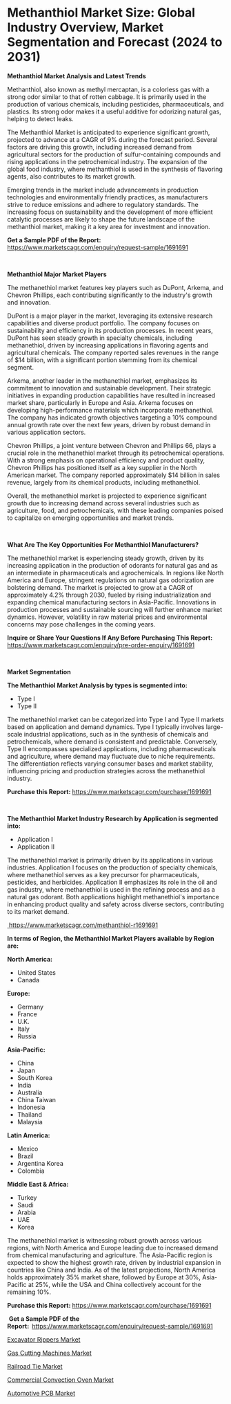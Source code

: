 <p><h1>Methanthiol Market Size: Global Industry Overview, Market Segmentation and Forecast (2024 to 2031)</h1></p><p><strong>Methanthiol Market Analysis and Latest Trends</strong></p>
<p><p>Methanthiol, also known as methyl mercaptan, is a colorless gas with a strong odor similar to that of rotten cabbage. It is primarily used in the production of various chemicals, including pesticides, pharmaceuticals, and plastics. Its strong odor makes it a useful additive for odorizing natural gas, helping to detect leaks.</p><p>The Methanthiol Market is anticipated to experience significant growth, projected to advance at a CAGR of 9% during the forecast period. Several factors are driving this growth, including increased demand from agricultural sectors for the production of sulfur-containing compounds and rising applications in the petrochemical industry. The expansion of the global food industry, where methanthiol is used in the synthesis of flavoring agents, also contributes to its market growth.</p><p>Emerging trends in the market include advancements in production technologies and environmentally friendly practices, as manufacturers strive to reduce emissions and adhere to regulatory standards. The increasing focus on sustainability and the development of more efficient catalytic processes are likely to shape the future landscape of the methanthiol market, making it a key area for investment and innovation.</p></p>
<p><strong>Get a Sample PDF of the Report:&nbsp;</strong> <a href="https://www.marketscagr.com/enquiry/request-sample/1691691?utm_campaign=1557&utm_medium=2&utm_source=Github&utm_content=ia&utm_term=19102024&utm_id=methanthiol">https://www.marketscagr.com/enquiry/request-sample/1691691</a></p>
<p>&nbsp;</p>
<p><strong>Methanthiol Major Market Players</strong></p>
<p><p>The methanethiol market features key players such as DuPont, Arkema, and Chevron Phillips, each contributing significantly to the industry's growth and innovation. </p><p>DuPont is a major player in the market, leveraging its extensive research capabilities and diverse product portfolio. The company focuses on sustainability and efficiency in its production processes. In recent years, DuPont has seen steady growth in specialty chemicals, including methanethiol, driven by increasing applications in flavoring agents and agricultural chemicals. The company reported sales revenues in the range of $14 billion, with a significant portion stemming from its chemical segment.</p><p>Arkema, another leader in the methanethiol market, emphasizes its commitment to innovation and sustainable development. Their strategic initiatives in expanding production capabilities have resulted in increased market share, particularly in Europe and Asia. Arkema focuses on developing high-performance materials which incorporate methanethiol. The company has indicated growth objectives targeting a 10% compound annual growth rate over the next few years, driven by robust demand in various application sectors.</p><p>Chevron Phillips, a joint venture between Chevron and Phillips 66, plays a crucial role in the methanethiol market through its petrochemical operations. With a strong emphasis on operational efficiency and product quality, Chevron Phillips has positioned itself as a key supplier in the North American market. The company reported approximately $14 billion in sales revenue, largely from its chemical products, including methanethiol.</p><p>Overall, the methanethiol market is projected to experience significant growth due to increasing demand across several industries such as agriculture, food, and petrochemicals, with these leading companies poised to capitalize on emerging opportunities and market trends.</p></p>
<p>&nbsp;</p>
<p><strong>What Are The Key Opportunities For Methanthiol Manufacturers?</strong></p>
<p><p>The methanethiol market is experiencing steady growth, driven by its increasing application in the production of odorants for natural gas and as an intermediate in pharmaceuticals and agrochemicals. In regions like North America and Europe, stringent regulations on natural gas odorization are bolstering demand. The market is projected to grow at a CAGR of approximately 4.2% through 2030, fueled by rising industrialization and expanding chemical manufacturing sectors in Asia-Pacific. Innovations in production processes and sustainable sourcing will further enhance market dynamics. However, volatility in raw material prices and environmental concerns may pose challenges in the coming years.</p></p>
<p><strong>Inquire or Share Your Questions If Any Before Purchasing This Report:</strong> <a href="https://www.marketscagr.com/enquiry/pre-order-enquiry/1691691?utm_campaign=1557&utm_medium=2&utm_source=Github&utm_content=ia&utm_term=19102024&utm_id=methanthiol">https://www.marketscagr.com/enquiry/pre-order-enquiry/1691691</a></p>
<p>&nbsp;</p>
<p><strong>Market Segmentation</strong></p>
<p><strong>The Methanthiol Market Analysis by types is segmented into:</strong></p>
<p><ul><li>Type I</li><li>Type II</li></ul></p>
<p><p>The methanethiol market can be categorized into Type I and Type II markets based on application and demand dynamics. Type I typically involves large-scale industrial applications, such as in the synthesis of chemicals and petrochemicals, where demand is consistent and predictable. Conversely, Type II encompasses specialized applications, including pharmaceuticals and agriculture, where demand may fluctuate due to niche requirements. The differentiation reflects varying consumer bases and market stability, influencing pricing and production strategies across the methanethiol industry.</p></p>
<p><strong>Purchase this Report:&nbsp;</strong><a href="https://www.marketscagr.com/purchase/1691691?utm_campaign=1557&utm_medium=2&utm_source=Github&utm_content=ia&utm_term=19102024&utm_id=methanthiol">https://www.marketscagr.com/purchase/1691691</a></p>
<p>&nbsp;</p>
<p><strong>The Methanthiol Market Industry Research by Application is segmented into:</strong></p>
<p><ul><li>Application I</li><li>Application II</li></ul></p>
<p><p>The methanethiol market is primarily driven by its applications in various industries. Application I focuses on the production of specialty chemicals, where methanethiol serves as a key precursor for pharmaceuticals, pesticides, and herbicides. Application II emphasizes its role in the oil and gas industry, where methanethiol is used in the refining process and as a natural gas odorant. Both applications highlight methanethiol's importance in enhancing product quality and safety across diverse sectors, contributing to its market demand.</p></p>
<p><a href="https://www.marketscagr.com/methanthiol-r1691691?utm_campaign=1557&utm_medium=2&utm_source=Github&utm_content=ia&utm_term=19102024&utm_id=methanthiol">&nbsp;https://www.marketscagr.com/methanthiol-r1691691</a></p>
<p><strong>In terms of Region, the Methanthiol Market Players available by Region are:</strong></p>
<p>
    <p> <strong> North America: </strong>
        <ul>
            <li>United States</li>
            <li>Canada</li>
        </ul>
        </p> 
    <p> <strong> Europe: </strong>
        <ul>
            <li>Germany</li>
            <li>France</li>
            <li>U.K.</li>
            <li>Italy</li>
            <li>Russia</li>
        </ul>
        </p> 
    <p> <strong> Asia-Pacific: </strong>
        <ul>
            <li>China</li>
            <li>Japan</li>
            <li>South Korea</li>
            <li>India</li>
            <li>Australia</li>
            <li>China Taiwan</li>
            <li>Indonesia</li>
            <li>Thailand</li>
            <li>Malaysia</li>
        </ul>
        </p> 
    <p> <strong> Latin America: </strong>
        <ul>
            <li>Mexico</li>
            <li>Brazil</li>
            <li>Argentina Korea</li>
            <li>Colombia</li>
        </ul>
        </p> 
    <p> <strong> Middle East & Africa: </strong>
        <ul>
            <li>Turkey</li>
            <li>Saudi</li>
            <li>Arabia</li>
            <li>UAE</li>
            <li>Korea</li>
        </ul>
    </p>
    </p>
<p><p>The methanethiol market is witnessing robust growth across various regions, with North America and Europe leading due to increased demand from chemical manufacturing and agriculture. The Asia-Pacific region is expected to show the highest growth rate, driven by industrial expansion in countries like China and India. As of the latest projections, North America holds approximately 35% market share, followed by Europe at 30%, Asia-Pacific at 25%, while the USA and China collectively account for the remaining 10%.</p></p>
<p><strong>Purchase this Report: </strong><a href="https://www.marketscagr.com/purchase/1691691?utm_campaign=1557&utm_medium=2&utm_source=Github&utm_content=ia&utm_term=19102024&utm_id=methanthiol">https://www.marketscagr.com/purchase/1691691</a></p>
<p>&nbsp;<strong>Get a Sample PDF of the Report:&nbsp;&nbsp;</strong><a href="https://www.marketscagr.com/enquiry/request-sample/1691691?utm_campaign=1557&utm_medium=2&utm_source=Github&utm_content=ia&utm_term=19102024&utm_id=methanthiol">https://www.marketscagr.com/enquiry/request-sample/1691691</a></p>
<p><strong></strong></p>
<p><p><a href="https://www.linkedin.com/pulse/excavator-rippers-market-size-share-growth-analysis-type-application-h4zcf?utm_campaign=1557&utm_medium=2&utm_source=Github&utm_content=ia&utm_term=19102024&utm_id=methanthiol">Excavator Rippers Market</a></p><p><a href="https://issuu.com/reportprime-2/docs/gas-cutting-machines-market-size-20_d83d3cebbf3e49?utm_campaign=1557&utm_medium=2&utm_source=Github&utm_content=ia&utm_term=19102024&utm_id=methanthiol">Gas Cutting Machines Market</a></p><p><a href="https://www.linkedin.com/pulse/railroad-tie-market-research-report-2024-2031-observi-jnv2e?utm_campaign=1557&utm_medium=2&utm_source=Github&utm_content=ia&utm_term=19102024&utm_id=methanthiol">Railroad Tie Market</a></p><p><a href="https://issuu.com/reportprime-2/docs/commercial-convection-oven-market-s_ffb1ab3c169a42?utm_campaign=1557&utm_medium=2&utm_source=Github&utm_content=ia&utm_term=19102024&utm_id=methanthiol">Commercial Convection Oven Market</a></p><p><a href="https://www.linkedin.com/pulse/automotive-pcb-market-segmentation-geographical-regions-forcast-umo3e?utm_campaign=1557&utm_medium=2&utm_source=Github&utm_content=ia&utm_term=19102024&utm_id=methanthiol">Automotive PCB Market</a></p></p>